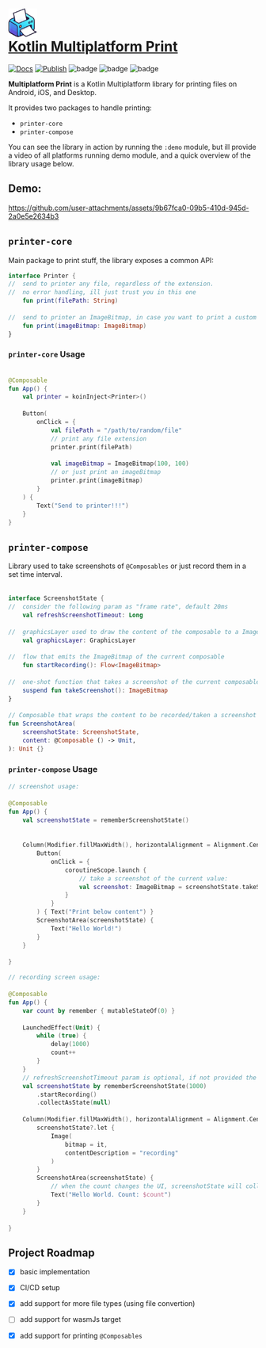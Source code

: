 # <a href='https://multiplatform-print.victorlpgazolli.dev'><img src='docs/static/img/logo.png' height='60' alt='Multiplatform print logo' aria-label='title' style="display: flex;align-items: center;"/>Kotlin Multiplatform Print</a>

[![Docs](https://github.com/victorlpgazolli/multiplatform-print/actions/workflows/docs-deploy.yml/badge.svg)](https://github.com/victorlpgazolli/multiplatform-print/actions/workflows/docs-deploy.yml)
[![Publish](https://github.com/victorlpgazolli/multiplatform-print/actions/workflows/publish.yml/badge.svg)](https://github.com/victorlpgazolli/multiplatform-print/actions/workflows/publish.yml)
![badge](https://img.shields.io/badge/platform-android-blue)
![badge](https://img.shields.io/badge/platform-ios-blue)
![badge](https://img.shields.io/badge/platform-desktop-blue)

**Multiplatform Print** is a Kotlin Multiplatform library for printing files on Android, iOS, and Desktop.

It provides two packages to handle printing:
- `printer-core`
- `printer-compose`


You can see the library in action by running the `:demo` module, but ill provide a video of all platforms running demo module, and a quick overview of the library usage below.


## Demo:

https://github.com/user-attachments/assets/9b67fca0-09b5-410d-945d-2a0e5e2634b3

## `printer-core`

Main package to print stuff, the library exposes a common API:
```kotlin
interface Printer {
//  send to printer any file, regardless of the extension. 
//  no error handling, ill just trust you in this one
    fun print(filePath: String)
    
//  send to printer an ImageBitmap, in case you want to print a custom image
    fun print(imageBitmap: ImageBitmap)
}
```

### `printer-core` Usage 

```kotlin

@Composable
fun App() {
    val printer = koinInject<Printer>()

    Button(
        onClick = {
            val filePath = "/path/to/random/file"
            // print any file extension
            printer.print(filePath)
            
            val imageBitmap = ImageBitmap(100, 100)
            // or just print an imageBitmap
            printer.print(imageBitmap)
        }
    ) {
        Text("Send to printer!!!")
    }
}

```
## `printer-compose`

Library used to take screenshots of `@Composables` or just record them in a set time interval.

```kotlin

interface ScreenshotState {
//  consider the following param as "frame rate", default 20ms 
    val refreshScreenshotTimeout: Long
    
//  graphicsLayer used to draw the content of the composable to a ImageBitmap
    val graphicsLayer: GraphicsLayer

//  flow that emits the ImageBitmap of the current composable
    fun startRecording(): Flow<ImageBitmap>
    
//  one-shot function that takes a screenshot of the current composable
    suspend fun takeScreenshot(): ImageBitmap
}

// Composable that wraps the content to be recorded/taken a screenshot
fun ScreenshotArea(
    screenshotState: ScreenshotState,
    content: @Composable () -> Unit,
): Unit {}


```


### `printer-compose` Usage

```kotlin
// screenshot usage:

@Composable
fun App() {
    val screenshotState = rememberScreenshotState()


    Column(Modifier.fillMaxWidth(), horizontalAlignment = Alignment.CenterHorizontally) {
        Button(
            onClick = {
                coroutineScope.launch {
                    // take a screenshot of the current value:
                    val screenshot: ImageBitmap = screenshotState.takeScreenshot()
                }
            }
        ) { Text("Print below content") }
        ScreenshotArea(screenshotState) {
            Text("Hello World!")
        }
    }
   
}


```

```kotlin
// recording screen usage:

@Composable
fun App() {
    var count by remember { mutableStateOf(0) }

    LaunchedEffect(Unit) {
        while (true) {
            delay(1000)
            count++
        }
    }
    // refreshScreenshotTimeout param is optional, if not provided the default value is 20ms
    val screenshotState by rememberScreenshotState(1000)
        .startRecording()
        .collectAsState(null)

    Column(Modifier.fillMaxWidth(), horizontalAlignment = Alignment.CenterHorizontally) {
        screenshotState?.let {
            Image(
                bitmap = it,
                contentDescription = "recording"
            )
        }
        ScreenshotArea(screenshotState) {
            // when the count changes the UI, screenshotState will collect the new value
            Text("Hello World. Count: $count") 
        }
    }
   
}

```


## Project Roadmap

- [x] basic implementation
- [x] CI/CD setup
- [x] add support for more file types (using file convertion)
- [ ] add support for wasmJs target
- [x] add support for printing `@Composables`


